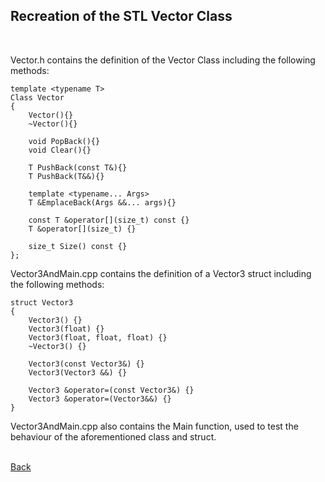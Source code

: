 ## Recreation of the STL Vector Class
<br/>

Vector.h contains the definition of the Vector Class including the following methods:
    
    template <typename T>
    Class Vector 
    {
        Vector(){}
        ~Vector(){}

        void PopBack(){}
        void Clear(){}

        T PushBack(const T&){}
        T PushBack(T&&){}

        template <typename... Args>
        T &EmplaceBack(Args &&... args){}

        const T &operator[](size_t) const {}
        T &operator[](size_t) {}

        size_t Size() const {}
    };

Vector3AndMain.cpp contains the definition of a Vector3 struct including the following methods:
    
    struct Vector3 
    {
        Vector3() {}
        Vector3(float) {}
        Vector3(float, float, float) {}
        ~Vector3() {}

        Vector3(const Vector3&) {}
        Vector3(Vector3 &&) {}

        Vector3 &operator=(const Vector3&) {}
        Vector3 &operator=(Vector3&&) {}
    }
    
Vector3AndMain.cpp also contains the Main function, used to test the behaviour of the aforementioned class and struct.

<br/>[Back](https://github.com/ManuCanedo/DailyCodingChallenges-Cpp) 
